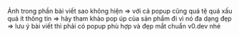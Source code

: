 Ảnh trong phần bài viết sao không hiện => với cả popup cũng quá tệ quá xấu quá ít thông tin => hãy tham khảo pop úp của sản phẩm đi vì nó đa dạng đẹp => lưu ý bài viết thì phải có popup phù hợp và đẹp mắt chuẩn v0.dev nhé
